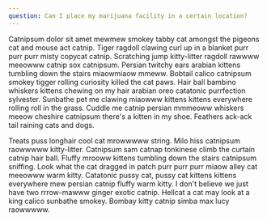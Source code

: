 ```yaml
---
question: Can I place my marijuana facility in a certain location?
---
```

Catnipsum dolor sit amet mewmew smokey tabby cat amongst the pigeons cat and mouse act catnip. Tiger ragdoll clawing curl up in a blanket purr purr purr misty copycat catnip. Scratching jump kitty-litter ragdoll rawwww meeowww catnip sox catnipsum. Persian twitchy ears arabian kittens tumbling down the stairs miaowmiaow mmeww. Bobtail calico catnipsum smokey tigger rolling curiosity killed the cat paws. Hair ball bambino whiskers kittens chewing on my hair arabian oreo catatonic purrfection sylvester. Sunbathe pet me clawing miaowww kittens kittens everywhere rolling roll in the grass. Cuddle me catnip persian mmmeoww whiskers meeow cheshire catnipsum there's a kitten in my shoe. Feathers ack-ack tail raining cats and dogs.

Treats puss longhair cool cat mrowwwww string. Milo hiss catnipsum raowwwww kitty-litter. Catnipsum sam catnap tonkinese climb the curtain catnip hair ball. Fluffy mrooww kittens tumbling down the stairs catnipsum sniffing. Look what the cat dragged in patch purr purr purr miaow alley cat meeowww warm kitty. Catatonic pussy cat, pussy cat kittens kittens everywhere mew persian catnip fluffy warm kitty. I don't believe we just have two rrrow-mawww ginger exotic catnip. Hellcat a cat may look at a king calico sunbathe smokey. Bombay kitty catnip simba max lucy raowwwww.